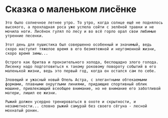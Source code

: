 ﻿Сказка о маленьком лисёнке
===============

	Это было солнечное летнее утро. То утро, когда солнце ещё не поднялось высокого, а прохладная роса уже успела сойти с зелёной травки и не мочила ноги. Лисёнок гулял по лесу и во всё горло орал свои любимые утренние песенки.

	Этот день для пушистика был совершенно особенный и значимый, ведь скоро наступит тяжелое время в его безмятежной и неугомонной жизни, скоро время зимы...

	Острого как бритва и пронзительного холода, беспощадно злого голода. Лисенку надо подготовиться к такому роковому повороту событий в его маленькой жизни, ведь это первый год, когда он остался сам по себе.

	Зловещий и ужасный новый Опель Астра, с элегантными обтекаемыми формами, плавными округлыми линиями, придающие спортивный облик машине, привлекающий всеобщее внимание, но не внимание его заботливой матери, лишил ее жизни.

	Рыжий должен усердно тренироваться в охоте и скрытности, и незаметности... словно рыжий самурай без своего сёгуна - лесной мохнатый ронин.

